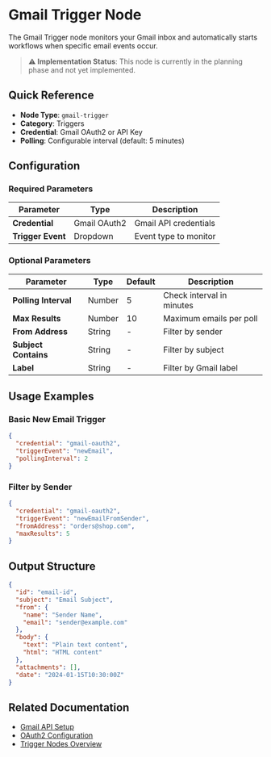 # Gmail Trigger Node

The Gmail Trigger node monitors your Gmail inbox and automatically starts workflows when specific email events occur.

> **⚠️ Implementation Status**: This node is currently in the planning phase and not yet implemented.

## Quick Reference

- **Node Type**: `gmail-trigger`
- **Category**: Triggers
- **Credential**: Gmail OAuth2 or API Key
- **Polling**: Configurable interval (default: 5 minutes)

## Configuration

### Required Parameters

| Parameter | Type | Description |
|-----------|------|-------------|
| **Credential** | Gmail OAuth2 | Gmail API credentials |
| **Trigger Event** | Dropdown | Event type to monitor |

### Optional Parameters

| Parameter | Type | Default | Description |
|-----------|------|---------|-------------|
| **Polling Interval** | Number | 5 | Check interval in minutes |
| **Max Results** | Number | 10 | Maximum emails per poll |
| **From Address** | String | - | Filter by sender |
| **Subject Contains** | String | - | Filter by subject |
| **Label** | String | - | Filter by Gmail label |

## Usage Examples

### Basic New Email Trigger

```json
{
  "credential": "gmail-oauth2",
  "triggerEvent": "newEmail",
  "pollingInterval": 2
}
```

### Filter by Sender

```json
{
  "credential": "gmail-oauth2",
  "triggerEvent": "newEmailFromSender",
  "fromAddress": "orders@shop.com",
  "maxResults": 5
}
```

## Output Structure

```json
{
  "id": "email-id",
  "subject": "Email Subject",
  "from": {
    "name": "Sender Name",
    "email": "sender@example.com"
  },
  "body": {
    "text": "Plain text content",
    "html": "HTML content"
  },
  "attachments": [],
  "date": "2024-01-15T10:30:00Z"
}
```

## Related Documentation

- [Gmail API Setup](../../setup/gmail-api.md)
- [OAuth2 Configuration](../../setup/oauth2.md)
- [Trigger Nodes Overview](../triggers/index.md)
